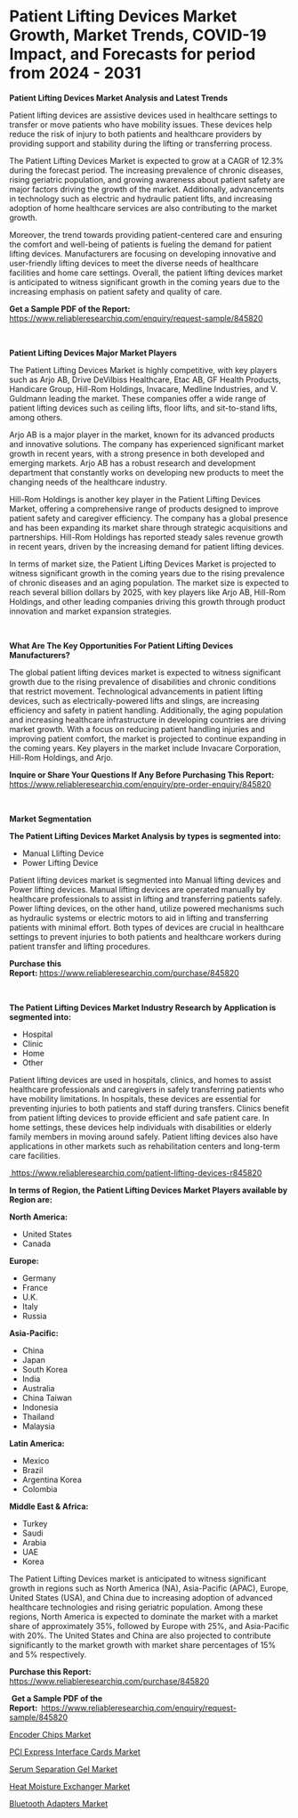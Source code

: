 <p><h1>Patient Lifting Devices Market Growth, Market Trends, COVID-19 Impact, and Forecasts for period from 2024 - 2031</h1></p><p><strong>Patient Lifting Devices Market Analysis and Latest Trends</strong></p>
<p><p>Patient lifting devices are assistive devices used in healthcare settings to transfer or move patients who have mobility issues. These devices help reduce the risk of injury to both patients and healthcare providers by providing support and stability during the lifting or transferring process. </p><p>The Patient Lifting Devices Market is expected to grow at a CAGR of 12.3% during the forecast period. The increasing prevalence of chronic diseases, rising geriatric population, and growing awareness about patient safety are major factors driving the growth of the market. Additionally, advancements in technology such as electric and hydraulic patient lifts, and increasing adoption of home healthcare services are also contributing to the market growth.</p><p>Moreover, the trend towards providing patient-centered care and ensuring the comfort and well-being of patients is fueling the demand for patient lifting devices. Manufacturers are focusing on developing innovative and user-friendly lifting devices to meet the diverse needs of healthcare facilities and home care settings. Overall, the patient lifting devices market is anticipated to witness significant growth in the coming years due to the increasing emphasis on patient safety and quality of care.</p></p>
<p><strong>Get a Sample PDF of the Report:&nbsp;</strong> <a href="https://www.reliableresearchiq.com/enquiry/request-sample/845820">https://www.reliableresearchiq.com/enquiry/request-sample/845820</a></p>
<p>&nbsp;</p>
<p><strong>Patient Lifting Devices Major Market Players</strong></p>
<p><p>The Patient Lifting Devices Market is highly competitive, with key players such as Arjo AB, Drive DeVilbiss Healthcare, Etac AB, GF Health Products, Handicare Group, Hill-Rom Holdings, Invacare, Medline Industries, and V. Guldmann leading the market. These companies offer a wide range of patient lifting devices such as ceiling lifts, floor lifts, and sit-to-stand lifts, among others.</p><p>Arjo AB is a major player in the market, known for its advanced products and innovative solutions. The company has experienced significant market growth in recent years, with a strong presence in both developed and emerging markets. Arjo AB has a robust research and development department that constantly works on developing new products to meet the changing needs of the healthcare industry.</p><p>Hill-Rom Holdings is another key player in the Patient Lifting Devices Market, offering a comprehensive range of products designed to improve patient safety and caregiver efficiency. The company has a global presence and has been expanding its market share through strategic acquisitions and partnerships. Hill-Rom Holdings has reported steady sales revenue growth in recent years, driven by the increasing demand for patient lifting devices.</p><p>In terms of market size, the Patient Lifting Devices Market is projected to witness significant growth in the coming years due to the rising prevalence of chronic diseases and an aging population. The market size is expected to reach several billion dollars by 2025, with key players like Arjo AB, Hill-Rom Holdings, and other leading companies driving this growth through product innovation and market expansion strategies.</p></p>
<p>&nbsp;</p>
<p><strong>What Are The Key Opportunities For Patient Lifting Devices Manufacturers?</strong></p>
<p><p>The global patient lifting devices market is expected to witness significant growth due to the rising prevalence of disabilities and chronic conditions that restrict movement. Technological advancements in patient lifting devices, such as electrically-powered lifts and slings, are increasing efficiency and safety in patient handling. Additionally, the aging population and increasing healthcare infrastructure in developing countries are driving market growth. With a focus on reducing patient handling injuries and improving patient comfort, the market is projected to continue expanding in the coming years. Key players in the market include Invacare Corporation, Hill-Rom Holdings, and Arjo.</p></p>
<p><strong>Inquire or Share Your Questions If Any Before Purchasing This Report:</strong> <a href="https://www.reliableresearchiq.com/enquiry/pre-order-enquiry/845820">https://www.reliableresearchiq.com/enquiry/pre-order-enquiry/845820</a></p>
<p>&nbsp;</p>
<p><strong>Market Segmentation</strong></p>
<p><strong>The Patient Lifting Devices Market Analysis by types is segmented into:</strong></p>
<p><ul><li>Manual Llifting Device</li><li>Power Lifting Device</li></ul></p>
<p><p>Patient lifting devices market is segmented into Manual lifting devices and Power lifting devices. Manual lifting devices are operated manually by healthcare professionals to assist in lifting and transferring patients safely. Power lifting devices, on the other hand, utilize powered mechanisms such as hydraulic systems or electric motors to aid in lifting and transferring patients with minimal effort. Both types of devices are crucial in healthcare settings to prevent injuries to both patients and healthcare workers during patient transfer and lifting procedures.</p></p>
<p><strong>Purchase this Report:&nbsp;</strong><a href="https://www.reliableresearchiq.com/purchase/845820">https://www.reliableresearchiq.com/purchase/845820</a></p>
<p>&nbsp;</p>
<p><strong>The Patient Lifting Devices Market Industry Research by Application is segmented into:</strong></p>
<p><ul><li>Hospital</li><li>Clinic</li><li>Home</li><li>Other</li></ul></p>
<p><p>Patient lifting devices are used in hospitals, clinics, and homes to assist healthcare professionals and caregivers in safely transferring patients who have mobility limitations. In hospitals, these devices are essential for preventing injuries to both patients and staff during transfers. Clinics benefit from patient lifting devices to provide efficient and safe patient care. In home settings, these devices help individuals with disabilities or elderly family members in moving around safely. Patient lifting devices also have applications in other markets such as rehabilitation centers and long-term care facilities.</p></p>
<p><a href="https://www.reliableresearchiq.com/patient-lifting-devices-r845820">&nbsp;https://www.reliableresearchiq.com/patient-lifting-devices-r845820</a></p>
<p><strong>In terms of Region, the Patient Lifting Devices Market Players available by Region are:</strong></p>
<p>
    <p> <strong> North America: </strong>
        <ul>
            <li>United States</li>
            <li>Canada</li>
        </ul>
        </p> 
    <p> <strong> Europe: </strong>
        <ul>
            <li>Germany</li>
            <li>France</li>
            <li>U.K.</li>
            <li>Italy</li>
            <li>Russia</li>
        </ul>
        </p> 
    <p> <strong> Asia-Pacific: </strong>
        <ul>
            <li>China</li>
            <li>Japan</li>
            <li>South Korea</li>
            <li>India</li>
            <li>Australia</li>
            <li>China Taiwan</li>
            <li>Indonesia</li>
            <li>Thailand</li>
            <li>Malaysia</li>
        </ul>
        </p> 
    <p> <strong> Latin America: </strong>
        <ul>
            <li>Mexico</li>
            <li>Brazil</li>
            <li>Argentina Korea</li>
            <li>Colombia</li>
        </ul>
        </p> 
    <p> <strong> Middle East & Africa: </strong>
        <ul>
            <li>Turkey</li>
            <li>Saudi</li>
            <li>Arabia</li>
            <li>UAE</li>
            <li>Korea</li>
        </ul>
    </p>
    </p>
<p><p>The Patient Lifting Devices market is anticipated to witness significant growth in regions such as North America (NA), Asia-Pacific (APAC), Europe, United States (USA), and China due to increasing adoption of advanced healthcare technologies and rising geriatric population. Among these regions, North America is expected to dominate the market with a market share of approximately 35%, followed by Europe with 25%, and Asia-Pacific with 20%. The United States and China are also projected to contribute significantly to the market growth with market share percentages of 15% and 5% respectively.</p></p>
<p><strong>Purchase this Report: </strong><a href="https://www.reliableresearchiq.com/purchase/845820">https://www.reliableresearchiq.com/purchase/845820</a></p>
<p>&nbsp;<strong>Get a Sample PDF of the Report:&nbsp;&nbsp;</strong><a href="https://www.reliableresearchiq.com/enquiry/request-sample/845820">https://www.reliableresearchiq.com/enquiry/request-sample/845820</a></p>
<p><strong></strong></p>
<p><p><a href="https://medium.com/@jewelmohr25/encoder-chips-market-share-and-new-trends-analysis-by-its-type-application-end-use-and-forecast-a17b3d25a005">Encoder Chips Market</a></p><p><a href="https://medium.com/@charityrice1939/pci-express-interface-cards-market-a-global-and-regional-analysis-focus-on-region-country-level-c9bcf5578d06">PCI Express Interface Cards Market</a></p><p><a href="https://github.com/hzxpgedq27/Market-Research-Report-List-1/blob/main/serum-separation-gel-market.md">Serum Separation Gel Market</a></p><p><a href="https://github.com/mdinislamsheik/Market-Research-Report-List-1/blob/main/heat-moisture-exchanger-market.md">Heat Moisture Exchanger Market</a></p><p><a href="https://medium.com/@tedbrakus/global-bluetooth-adapters-market-analysis-trends-forecasts-and-growth-opportunities-2024-31734e43ffd4">Bluetooth Adapters Market</a></p></p>